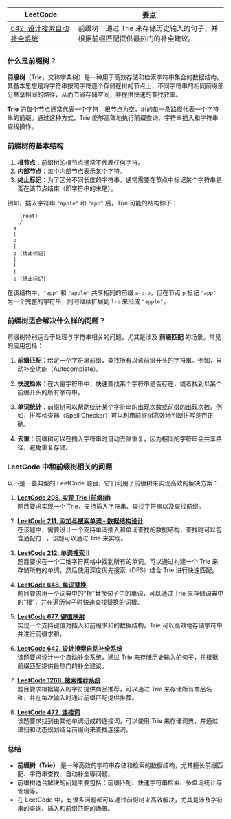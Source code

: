 |LeetCode|要点|
|--------------------------------|--------------------------------|
|[642. 设计搜索自动补全系统][github-leetcode-0642]|前缀树：通过 Trie 来存储历史输入的句子，并根据前缀匹配提供最热门的补全建议。|



### 什么是前缀树？

**前缀树**（Trie，又称字典树）是一种用于高效存储和检索字符串集合的数据结构。其基本思想是将字符串按照字符逐个存储在树的节点上，不同字符串的相同前缀部分共享相同的路径，从而节省存储空间，并提供快速的查找效率。

**Trie** 的每个节点通常代表一个字符，根节点为空，树的每一条路径代表一个字符串的前缀。通过这种方式，Trie 能够高效地执行前缀查询、字符串插入和字符串查找操作。

### 前缀树的基本结构

1. **根节点**：前缀树的根节点通常不代表任何字符。
2. **内部节点**：每个内部节点表示某个字符。
3. **终止标记**：为了区分不同长度的字符串，通常需要在节点中标记某个字符串是否在该节点结束（即字符串的末尾）。

例如，插入字符串 `"apple"` 和 `"app"` 后，Trie 可能的结构如下：
```
    (root)
    /  
  a
  |
  p
  |
  p (终止标记)
  |
  l
  |
  e (终止标记)
```


在该结构中，`"app"` 和 `"apple"` 共享相同的前缀 `a-p-p`，但在节点 `p` 标记 `"app"` 为一个完整的字符串，同时继续扩展到 `l-e` 来形成 `"apple"`。

### 前缀树适合解决什么样的问题？

前缀树特别适合于处理与字符串相关的问题，尤其是涉及 **前缀匹配** 的场景。常见的应用包括：

1. **前缀匹配**：给定一个字符串前缀，查找所有以该前缀开头的字符串。例如，自动补全功能（Autocomplete）。
   
2. **快速检索**：在大量字符串中，快速查找某个字符串是否存在，或者找到以某个前缀开头的所有字符串。

3. **单词统计**：前缀树可以帮助统计某个字符串的出现次数或前缀的出现次数。例如，拼写检查器（Spell Checker）可以利用前缀树高效地判断拼写是否正确。

4. **去重**：前缀树可以在插入字符串时自动去除重复，因为相同的字符串会共享路径，避免重复存储。

### LeetCode 中和前缀树相关的问题

以下是一些典型的 LeetCode 题目，它们利用了前缀树来实现高效的解决方案：

1. **[LeetCode 208. 实现 Trie (前缀树)](https://leetcode.com/problems/implement-trie-prefix-tree/)**  
   题目要求实现一个 Trie，支持插入字符串、查找字符串以及查找前缀。

2. **[LeetCode 211. 添加与搜索单词 - 数据结构设计](https://leetcode.com/problems/add-and-search-word-data-structure-design/)**  
   在该题中，需要设计一个支持单词插入和单词查找的数据结构，查找时可以包含通配符 `.`，该题可以通过 Trie 来实现。

3. **[LeetCode 212. 单词搜索 II](https://leetcode.com/problems/word-search-ii/)**  
   题目要求在一个二维字符网格中找到所有的单词。可以通过构建一个 Trie 来存储所有的单词，然后使用深度优先搜索（DFS）结合 Trie 进行快速匹配。

4. **[LeetCode 648. 单词替换](https://leetcode.com/problems/replace-words/)**  
   题目要求用一个词典中的“根”替换句子中的单词，可以通过 Trie 来存储词典中的“根”，并在遍历句子时快速查找替换的词根。

5. **[LeetCode 677. 键值映射](https://leetcode.com/problems/map-sum-pairs/)**  
   实现一个支持键值对插入和前缀求和的数据结构。Trie 可以高效地存储字符串并进行前缀求和。

6. **[LeetCode 642. 设计搜索自动补全系统](https://leetcode.com/problems/design-search-autocomplete-system/)**  
   该题要求设计一个自动补全系统，通过 Trie 来存储历史输入的句子，并根据前缀匹配提供最热门的补全建议。

7. **[LeetCode 1268. 搜索推荐系统](https://leetcode.com/problems/search-suggestions-system/)**  
   题目要求根据输入的字符提供商品推荐，可以通过 Trie 来存储所有商品名称，并在每次输入时通过前缀匹配提供推荐。

8. **[LeetCode 472. 连接词](https://leetcode.com/problems/concatenated-words/)**  
   该题要求找到由其他单词组成的连接词，可以使用 Trie 来存储词典，并通过递归和动态规划结合前缀树来查找连接词。

### 总结

- **前缀树（Trie）** 是一种高效的字符串存储和检索的数据结构，尤其擅长前缀匹配、字符串查找、自动补全等问题。
- 前缀树适合解决的问题主要包括：前缀匹配、快速字符串检索、多单词统计与管理等。
- 在 LeetCode 中，有很多问题都可以通过前缀树来高效解决，尤其是涉及字符串的查询、插入和前缀匹配的场景。



[github-leetcode-0642]: ../../0642.%20Design%20Search%20Autocomplete%20System/0642_AutocompleteSystem.h
